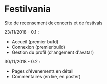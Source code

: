 # Festilvania
Site de recensement de concerts et de festivals

23/11/2018 - 0.1 :
- Accueil (premier build)
- Connexion (premier build)
- Gestion du profil (changement d'avatar)

30/11/2018 - 0.2 :
- Pages d'évenements en détail
- Commentaires (en lire, en poster)
